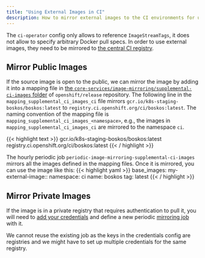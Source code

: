 ```yaml
---
title: "Using External Images in CI"
description: How to mirror external images to the CI environments for use in jobs.
---
```


The `ci-operator` config only allows to reference `ImageStreamTags`, it does not allow to specify arbitrary Docker pull specs. In order
to use external images, they need to be mirrored to [the central CI registry](/docs/how-tos/use-registries-in-build-farm/#summary-of-available-registries).

## Mirror Public Images

If the source image is open to the public, we can mirror the image by adding it into a mapping file in
[the `core-services/image-mirroring/supplemental-ci-images` folder](https://github.com/openshift/release/tree/master/core-services/image-mirroring/supplemental-ci-images/) of `openshift/release` repository. The following line in the `mapping_supplemental_ci_images_ci` file mirrors 
`gcr.io/k8s-staging-boskos/boskos:latest` to `registry.ci.openshift.org/ci/boskos:latest`. The naming convention of the mapping file is `mapping_supplemental_ci_images_<namespace>`, e.g., the images in `mapping_supplemental_ci_images_ci` are mirrored to the namespace `ci`.

{{< highlight text >}}
gcr.io/k8s-staging-boskos/boskos:latest registry.ci.openshift.org/ci/boskos:latest
{{< / highlight >}}

The hourly periodic job `periodic-image-mirroring-supplemental-ci-images` mirrors all the images defined in the mapping files.
Once it is mirrored, you can use the image like this:
{{< highlight yaml >}}
base_images:
  my-external-image::
    namespace: ci
    name:  boskos
    tag: latest
{{< / highlight >}}

## Mirror Private Images

If the image is in a private registry that requires authentication to pull it, you will need to [add your credentials](/docs/how-tos/adding-a-new-secret-to-ci/) and define a new periodic [mirroring job](/docs/how-tos/mirroring-to-quay/) with it.

We cannot reuse the existing job as the keys in the credentials config are registries and we might have to set up multiple credentials for the same registry.
